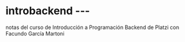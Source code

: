 # introbackend --- 

notas del curso de Introducción a Programación Backend de Platzi con Facundo García Martoni

